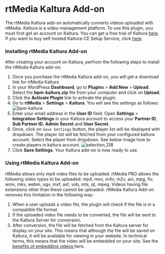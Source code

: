 # rtMedia Kaltura Add-on


The rtMedia Kaltura add-on automatically converts videos uploaded with rtMedia. Kaltura is a video-management platform. To use this plugin, you must first get an account on Kaltura. You can get a free trial of Kaltura [here](http://corp.kaltura.com/free-trial). If you want to buy self-hosted Kaltura-CE Setup Service, click [here](https://rtcamp.com/products/rtmedia-kaltura-ce-setup-service/).


### Installing rtMedia Kaltura Add-on


After creating your account on Kaltura, perfrom the following steps to install the rtMedia Kaltura add-on:

1. Once you purchase the rtMedia Kaltura add-on, you will get a download link for rtMedia Kaltura
2. In your WordPress **Dashboard**, go to **Plugins** > **Add New** > **Upload**. Select the **bpm-kaltura.zip** file from your computer and click on **Upload**.
3. Click the **Activate Plugin** link to activate the plugin.
4. Go to **rtMedia** > **Settings** > **Kaltura**. You will see the settings as follows:
![bpm-kaltura](https://cloud.githubusercontent.com/assets/1140051/7649778/d0181c8e-fb0d-11e4-87b5-0da30263fe76.png)
5. Enter your email address in the **User ID** field. Open **Settings** > **Integration** **Settings** in  your Kaltura account to access your **Partner ID**, **Sub Partner ID**, **Admin Secret** and **User Secret**.
6. Once, click on `Save Settings` button, the player list will be displayed with dropdown. The player list will be fetched from your configured kaltura account. Select the player from dropdown. See below image how to create players in kaltura account.
![selection_138](https://cloud.githubusercontent.com/assets/1140051/7229004/854793dc-e77c-11e4-88d5-e88e916ffdec.png)
7. Click **Save Settings**. Your Kaltura add-on is now ready to use.

### Using rtMedia Kaltura Add-on


rtMedia allows only mp4 video files to be uploaded. rtMedia PRO allows the following video types to be uploaded: mp4, mov, m4v, m2v, avi, mpg, flv, wmv, mkv, webm, ogv, mxf, asf, vob, mts, qt, mpeg. Videos having file extensions other than these cannot be uploaded. rtMedia Kaltura Add-on removes this limitation in the following way:

1. When a user uploads a video file, the plugin will check if the file is in a compatible file format.
2. If the uploaded video file needs to be converted, the file will be sent to the Kaltura Server for conversion.
3. After conversion, the file will be fetched from the Kaltura server for display on your site. This means that although the file will be saved on Kaltura, it will be available for viewing in your website. In technical terms, this means that the video will be embedded on your site. See the [benefits of embedding videos ](http://www.robertsharpassociates.com/blog/embedding-video-website/)here.
